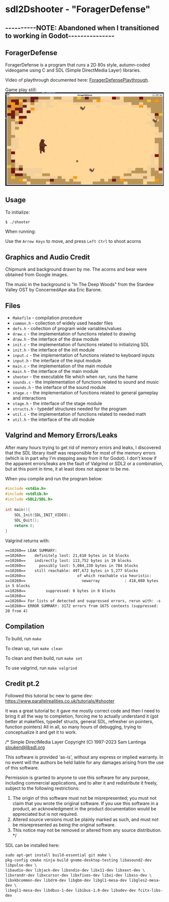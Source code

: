 # sdl2Dshooter - "ForagerDefense"

## ----------NOTE: Abandoned when I transitioned to working in Godot---------------


## ForagerDefense

ForagerDefense is a program that runs a 2D 80s style, autumn-coded videogame using C and SDL (Simple DirectMedia Layer) libraries.

Video of playthrough documented here: [ForagerDefensePlaythrough](video/ForagerDefense.mp4).

Game play still: 
![Gameplay](images/Screenshot%20(57).png)

## Usage

To initialize:
``` bash
$ ./shooter
```

When running:

Use the `Arrow Keys` to move, and press `Left Ctrl` to shoot acorns


## Graphics and Audio Credit

Chipmunk and background drawn by me. The acorns and bear were obtained from Google images.

The music in the background is "In The Deep Woods" from the Stardew Valley OST by ConcernedApe aka Eric Barone.


## Files

* `Makefile` - compilation procedure
* `common.h` - collection of widely used header files
* `defs.h` - collection of program wide variables/values
* `draw.c` - the implementation of functions related to drawing
* `draw.h` - the interface of the draw module
* `init.c` - the implementation of functions related to initializing SDL
* `init.h` - the interface of the init module
* `input.c` - the implementation of functions related to keyboard inputs
* `input.h` - the interface of the input module
* `main.c` - the implementation of the main module
* `main.h` - the interface of the main module
* `shooter` - the executable file which when ran, runs the hame
* `sounds.c` - the implementation of functions related to sound and music
* `sounds.h` - the interface of the sound module
* `stage.c` - the implementation of functions related to general gameplay and interactions
* `stage.h` - the interface of the stage module
* `structs.h` - typedef structures needed for the program
* `util.c` - the implementation of functions related to needed math
* `util.h` - the interface of the util module

## Valgrind and Memory Errors/Leaks
After many hours trying to get rid of memory errors and leaks, I discovered that the SDL library itself was responsible for most of the memory errors (which is in part why I'm stepping away from it for Godot). I don't know if the apparent errors/leaks are the fault of Valgrind or
SDL2 or a combination, but at this point in time, it at least does not appear to be me.

When you compile and run the program below:
```c
#include <stdio.h>
#include <stdlib.h>
#include <SDL2/SDL.h>

int main(){
	SDL_Init(SDL_INIT_VIDEO);
	SDL_Quit();
	return 0;
}
```
Valgrind returns with:
```
==10260== LEAK SUMMARY:
==10260==    definitely lost: 21,610 bytes in 14 blocks
==10260==    indirectly lost: 113,752 bytes in 19 blocks
==10260==      possibly lost: 5,084,230 bytes in 784 blocks
==10260==    still reachable: 497,672 bytes in 5,277 blocks
==10260==                       of which reachable via heuristic:
==10260==                         newarray           : 418,080 bytes in 5 blocks
==10260==         suppressed: 0 bytes in 0 blocks
==10260== 
==10260== For lists of detected and suppressed errors, rerun with: -s
==10260== ERROR SUMMARY: 3172 errors from 1675 contexts (suppressed: 20 from 4)
```


## Compilation
To build, run `make`

To clean up, run `make clean`

To clean and then build, run `make set`

To use valgrind, run `make valgrind`


## Credit pt.2
Followed this tutorial bc new to game dev: https://www.parallelrealities.co.uk/tutorials/#shooter

It was a great tutorial bc it gave me mostly correct code and then I need to bring it all the way to completion, forcing me to actually understand it (got better at makefiles, typedef structs, general SDL, refresher on pointers, function pointers) All in all, so many hours of debugging, trying to conceptualize it and get it to work.

/*
  Simple DirectMedia Layer
  Copyright (C) 1997-2023 Sam Lantinga <slouken@libsdl.org>

  This software is provided 'as-is', without any express or implied
  warranty.  In no event will the authors be held liable for any damages
  arising from the use of this software.

  Permission is granted to anyone to use this software for any purpose,
  including commercial applications, and to alter it and redistribute it
  freely, subject to the following restrictions:

  1. The origin of this software must not be misrepresented; you must not
     claim that you wrote the original software. If you use this software
     in a product, an acknowledgment in the product documentation would be
     appreciated but is not required.
  2. Altered source versions must be plainly marked as such, and must not be
     misrepresented as being the original software.
  3. This notice may not be removed or altered from any source distribution.
*/

SDL can be installed here:
```
sudo apt-get install build-essential git make \
pkg-config cmake ninja-build gnome-desktop-testing libasound2-dev libpulse-dev \
libaudio-dev libjack-dev libsndio-dev libx11-dev libxext-dev \
libxrandr-dev libxcursor-dev libxfixes-dev libxi-dev libxss-dev \
libxkbcommon-dev libdrm-dev libgbm-dev libgl1-mesa-dev libgles2-mesa-dev \
libegl1-mesa-dev libdbus-1-dev libibus-1.0-dev libudev-dev fcitx-libs-dev
```